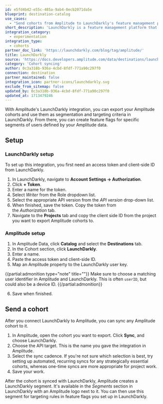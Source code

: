 ```yaml
---
id: e5fd4b42-e55c-485a-9ab4-0ecb2071da5e
blueprint: destination-catalog
use_cases:
  - "Send cohorts from Amplitude to LaunchDarkly's feature management platform to create tailored feature flags for specific user segments identified by Amplitude data, enabling precise control over software functionality based on user behavior and attributes."
short_description: 'LaunchDarkly is a feature management platform that empowers development teams to safely deliver and control software through feature flags.'
integration_category:
  - experimentation
integration_type:
  - cohorts
partner_doc_link: 'https://launchdarkly.com/blog/tag/amplitude/'
title: LaunchDarkly
source: 'https://docs.developers.amplitude.com/data/destinations/launchdarkly'
category: 'Cohort syncing'
author: 0c3a318b-936a-4cbd-8fdf-771a90c297f0
connection: destination
partner_maintained: false
integration_icon: partner-icons/launchdarkly.svg
exclude_from_sitemap: false
updated_by: 0c3a318b-936a-4cbd-8fdf-771a90c297f0
updated_at: 1713479246
---
```

With Amplitude's LaunchDarkly integration, you can export your Amplitude cohorts and use them as segmentation and targeting criteria in LaunchDarkly. From there, you can create feature flags for specific segments of users defined by your Amplitude data.

## Setup

### LaunchDarkly setup

To set up this integration, you first need an access token and client-side ID from LaunchDarkly.

1. In LaunchDarkly, navigate to **Account Settings → Authorization**. 
2. Click **+ Token**.
3. Enter a name for the token.
4. Select *Writer* from the Role dropdown list. 
5. Select the appropriate API version from the *API version* drop-down list.
6. When finished, save the token. Copy the token from the *Authorization* tab.
7. Navigate to the **Projects** tab and copy the client side ID from the project you want to export Amplitude cohorts to.

### Amplitude setup

1. In Amplitude Data, click **Catalog** and select the **Destinations** tab.
2. In the Cohort section, click **LaunchDarkly**.
3. Enter a name. 
4. Paste the access token and client-side ID. 
5. Map an Amplitude property to the LaunchDarkly user key.

{{partial:admonition type="note" title=""}}
Make sure to choose a matching user identifier in Amplitude and LaunchDarkly. This is often `userID`, but could also be a device ID.
{{/partial:admonition}}

6. Save when finished. 

## Send a cohort

After you connect LaunchDarkly to Amplitude, you can sync any Amplitude cohort to it.

1. In Amplitude, open the cohort you want to export. Click **Sync**, and choose LaunchDarkly.
2. Choose the API target. This is the name you gave the integration in Amplitude.
3. Select the sync cadence. If you're not sure which selection is best, try setting up automated, recurring syncs for any strategically essential cohorts, whereas one-time syncs are more appropriate for project work.
4. Save your work.

After the cohort is synced with LaunchDarkly, Amplitude creates a LaunchDarkly segment. It's available in the *Segments* section in LaunchDarkly with an Amplitude logo next to it. You can then use this segment for targeting rules in feature flags you set up in LaunchDarkly.

